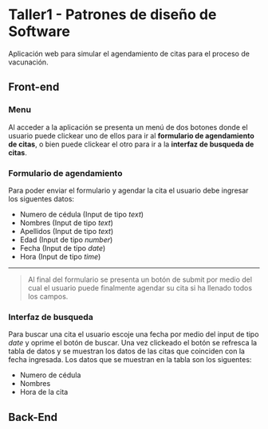 # Taller1 - Patrones de diseño de Software
Aplicación web para simular el agendamiento de citas para el proceso de vacunación.
## Front-end
### Menu
Al acceder a la aplicación se presenta un menú de dos botones donde el usuario puede clickear uno de ellos para ir al **formulario de agendamiento de citas**, o bien puede clickear el otro para ir a la **interfaz de busqueda de citas**.
### Formulario de agendamiento
Para poder enviar el formulario y agendar la cita el usuario debe ingresar los siguentes datos:
* Numero de cédula (Input de tipo *text*)
* Nombres (Input de tipo *text*)
* Apellidos (Input de tipo *text*)
* Edad (Input de tipo *number*)
* Fecha (Input de tipo *date*)
* Hora (Input de tipo *time*)
---
> Al final del formulario se presenta un botón de submit por medio del cual el usuario puede finalmente agendar su cita si ha llenado todos los campos.
### Interfaz de busqueda
Para buscar una cita el usuario escoje una fecha por medio del input de tipo *date* y oprime el botón de buscar. Una vez clickeado el botón se refresca la tabla de datos y se muestran los datos de las citas que coinciden con la fecha ingresada. Los datos que se muestran en la tabla son los siguentes:
* Numero de cédula
* Nombres
* Hora de la cita
## Back-End
